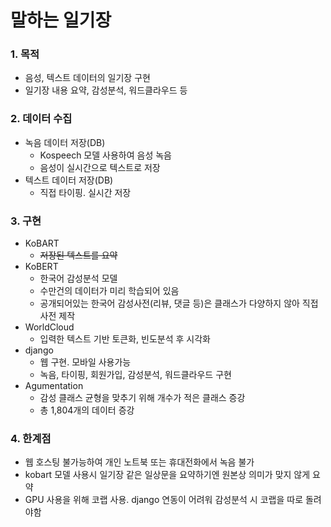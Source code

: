 # 말하는 일기장
### 1. 목적
* 음성, 텍스트 데이터의 일기장 구현
* 일기장 내용 요약, 감성분석, 워드클라우드 등

### 2. 데이터 수집
* 녹음 데이터 저장(DB)
    * Kospeech 모델 사용하여 음성 녹음
    * 음성이 실시간으로 텍스트로 저장
* 텍스트 데이터 저장(DB)
    * 직접 타이핑. 실시간 저장

### 3. 구현
* KoBART
    * ~~저장된 텍스트를 요약~~
* KoBERT
    * 한국어 감성분석 모델
    * 수만건의 데이터가 미리 학습되어 있음
    * 공개되어있는 한국어 감성사전(리뷰, 댓글 등)은 클래스가 다양하지 않아 직접 사전 제작
* WorldCloud
    * 입력한 텍스트 기반 토큰화, 빈도분석 후 시각화
* django
    * 웹 구현. 모바일 사용가능
    * 녹음, 타이핑, 회원가입, 감성분석, 워드클라우드 구현
* Agumentation
    * 감성 클래스 균형을 맞추기 위해 개수가 적은 클래스 증강
    * 총 1,804개의 데이터 증강

### 4. 한계점
* 웹 호스팅 불가능하여 개인 노트북 또는 휴대전화에서 녹음 불가
* kobart 모델 사용시 일기장 같은 일상문을 요약하기엔 원본상 의미가 맞지 않게 요약
* GPU 사용을 위해 코랩 사용. django 연동이 어려워 감성분석 시 코랩을 따로 돌려야함 




